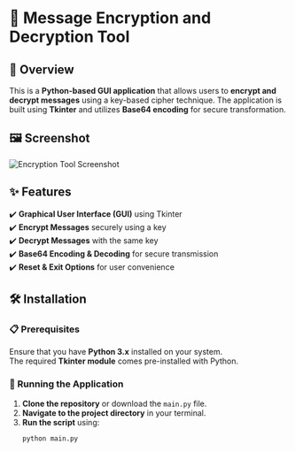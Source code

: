 # 🔐 Message Encryption and Decryption Tool

## 📌 Overview
This is a **Python-based GUI application** that allows users to **encrypt and decrypt messages** using a key-based cipher technique. The application is built using **Tkinter** and utilizes **Base64 encoding** for secure transformation.

## 🖼️ Screenshot
![Encryption Tool Screenshot](assets/sc.png.png)  


## ✨ Features
✔️ **Graphical User Interface (GUI)** using Tkinter  
✔️ **Encrypt Messages** securely using a key  
✔️ **Decrypt Messages** with the same key  
✔️ **Base64 Encoding & Decoding** for secure transmission  
✔️ **Reset & Exit Options** for user convenience  

## 🛠️ Installation
### 📋 Prerequisites
Ensure that you have **Python 3.x** installed on your system.  
The required **Tkinter module** comes pre-installed with Python.

### 🚀 Running the Application
1. **Clone the repository** or download the `main.py` file.
2. **Navigate to the project directory** in your terminal.
3. **Run the script** using:
   ```sh
   python main.py

